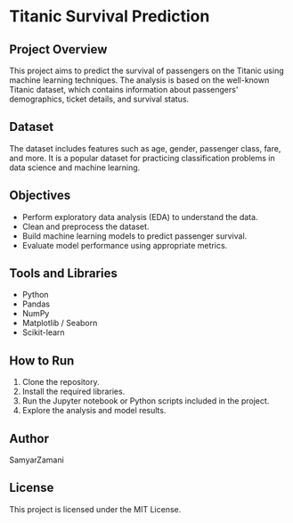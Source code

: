 # Titanic Survival Prediction

## Project Overview
This project aims to predict the survival of passengers on the Titanic using machine learning techniques. The analysis is based on the well-known Titanic dataset, which contains information about passengers' demographics, ticket details, and survival status.

## Dataset
The dataset includes features such as age, gender, passenger class, fare, and more. It is a popular dataset for practicing classification problems in data science and machine learning.

## Objectives
- Perform exploratory data analysis (EDA) to understand the data.
- Clean and preprocess the dataset.
- Build machine learning models to predict passenger survival.
- Evaluate model performance using appropriate metrics.

## Tools and Libraries
- Python
- Pandas
- NumPy
- Matplotlib / Seaborn
- Scikit-learn

## How to Run
1. Clone the repository.
2. Install the required libraries.
3. Run the Jupyter notebook or Python scripts included in the project.
4. Explore the analysis and model results.

## Author
SamyarZamani

## License
This project is licensed under the MIT License.
